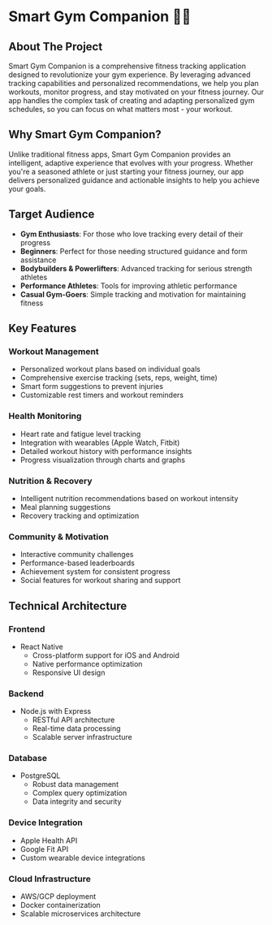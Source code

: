 # Smart Gym Companion 🏋️‍♂️
## About The Project
Smart Gym Companion is a comprehensive fitness tracking application designed to revolutionize your gym experience. By leveraging advanced tracking capabilities and personalized recommendations, we help you plan workouts, monitor progress, and stay motivated on your fitness journey. Our app handles the complex task of creating and adapting personalized gym schedules, so you can focus on what matters most - your workout.
## Why Smart Gym Companion?
Unlike traditional fitness apps, Smart Gym Companion provides an intelligent, adaptive experience that evolves with your progress. Whether you're a seasoned athlete or just starting your fitness journey, our app delivers personalized guidance and actionable insights to help you achieve your goals.
## Target Audience
- **Gym Enthusiasts**: For those who love tracking every detail of their progress
- **Beginners**: Perfect for those needing structured guidance and form assistance
- **Bodybuilders & Powerlifters**: Advanced tracking for serious strength athletes
- **Performance Athletes**: Tools for improving athletic performance
- **Casual Gym-Goers**: Simple tracking and motivation for maintaining fitness
## Key Features
### Workout Management
- Personalized workout plans based on individual goals
- Comprehensive exercise tracking (sets, reps, weight, time)
- Smart form suggestions to prevent injuries
- Customizable rest timers and workout reminders
### Health Monitoring
- Heart rate and fatigue level tracking
- Integration with wearables (Apple Watch, Fitbit)
- Detailed workout history with performance insights
- Progress visualization through charts and graphs
### Nutrition & Recovery
- Intelligent nutrition recommendations based on workout intensity
- Meal planning suggestions
- Recovery tracking and optimization
### Community & Motivation
- Interactive community challenges
- Performance-based leaderboards
- Achievement system for consistent progress
- Social features for workout sharing and support
## Technical Architecture
### Frontend
- React Native
  - Cross-platform support for iOS and Android
  - Native performance optimization
  - Responsive UI design
### Backend
- Node.js with Express
  - RESTful API architecture
  - Real-time data processing
  - Scalable server infrastructure
### Database
- PostgreSQL
  - Robust data management
  - Complex query optimization
  - Data integrity and security
### Device Integration
- Apple Health API
- Google Fit API
- Custom wearable device integrations
### Cloud Infrastructure
- AWS/GCP deployment
- Docker containerization
- Scalable microservices architecture
